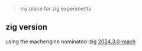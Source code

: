 > my place for zig experiments

## zig version
using the machengine nominated-zig [2024.3.0-mach](https://machengine.org/about/nominated-zig/#202430-mach)

